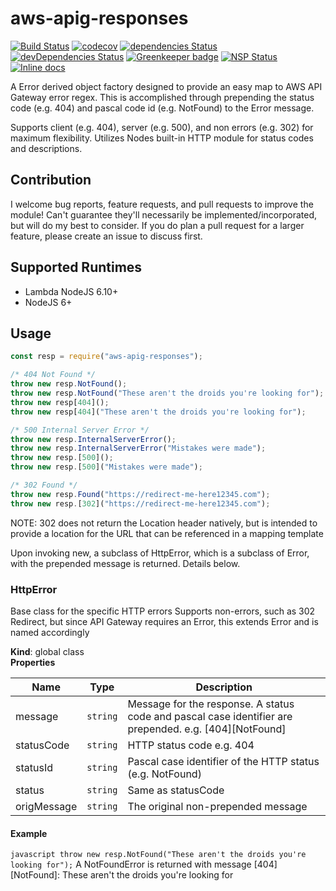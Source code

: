 # aws-apig-responses
[![Build Status](https://travis-ci.org/zippadd/aws-apig-responses.svg?branch=master)](https://travis-ci.org/zippadd/aws-apig-responses)
[![codecov](https://codecov.io/gh/zippadd/aws-apig-responses/branch/master/graph/badge.svg)](https://codecov.io/gh/zippadd/aws-apig-responses)
[![dependencies Status](https://david-dm.org/zippadd/aws-apig-responses/status.svg)](https://david-dm.org/zippadd/aws-apig-responses)
[![devDependencies Status](https://david-dm.org/zippadd/aws-apig-responses/dev-status.svg)](https://david-dm.org/zippadd/aws-apig-responses?type=dev)
[![Greenkeeper badge](https://badges.greenkeeper.io/zippadd/aws-apig-responses.svg)](https://greenkeeper.io/)
[![NSP Status](https://nodesecurity.io/orgs/zippadd/projects/f9639e32-d46e-4e16-9d82-fe4be1ac6f18/badge)](https://nodesecurity.io/orgs/zippadd/projects/f9639e32-d46e-4e16-9d82-fe4be1ac6f18)
[![Inline docs](http://inch-ci.org/github/zippadd/aws-apig-responses.svg?branch=master)](http://inch-ci.org/github/zippadd/aws-apig-responses)

A Error derived object factory designed to provide an easy map to AWS API Gateway error regex.
This is accomplished through prepending the status code (e.g. 404) and pascal code id (e.g. NotFound) to the Error message.

Supports client (e.g. 404), server (e.g. 500), and non errors (e.g. 302) for maximum flexibility.
Utilizes Nodes built-in HTTP module for status codes and descriptions.

## Contribution
I welcome bug reports, feature requests, and pull requests to improve the module! Can't guarantee they'll necessarily be implemented/incorporated, but will do my best to consider. If you do plan a pull request for a larger feature, please create an issue to discuss first.

## Supported Runtimes
* Lambda NodeJS 6.10+
* NodeJS 6+

## Usage
```javascript
const resp = require("aws-apig-responses");

/* 404 Not Found */
throw new resp.NotFound();
throw new resp.NotFound("These aren't the droids you're looking for");
throw new resp[404]();
throw new resp[404]("These aren't the droids you're looking for");

/* 500 Internal Server Error */
throw new resp.InternalServerError();
throw new resp.InternalServerError("Mistakes were made");
throw new resp.[500]();
throw new resp.[500]("Mistakes were made");

/* 302 Found */
throw new resp.Found("https://redirect-me-here12345.com");
throw new resp.[302]("https://redirect-me-here12345.com");

```
NOTE: 302 does not return the Location header natively, but is intended to provide a location for the URL that can be referenced in a mapping template

Upon invoking new, a subclass of HttpError, which is a subclass of Error, with the prepended message is returned. Details below.

### HttpError
Base class for the specific HTTP errors
Supports non-errors, such as 302 Redirect, but since API Gateway requires an Error, this extends Error and is named accordingly

**Kind**: global class  
**Properties**

| Name | Type | Description |
| --- | --- | --- |
| message | <code>string</code> | Message for the response. A status code and pascal case identifier are prepended. e.g. [404][NotFound] |
| statusCode | <code>string</code> | HTTP status code e.g. 404 |
| statusId | <code>string</code> | Pascal case identifier of the HTTP status (e.g. NotFound) |
| status | <code>string</code> | Same as statusCode |
| origMessage | <code>string</code> | The original non-prepended message |

#### Example
`javascript throw new resp.NotFound("These aren't the droids you're looking for");`
A NotFoundError is returned with message [404][NotFound]: These aren't the droids you're looking for